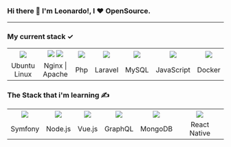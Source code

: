 <h3>Hi there 👋 I'm Leonardo!, I &hearts; OpenSource.</h3>

<hr />

### My current stack &#10003;

<table>
    <th align="center">
        <img src="https://img.icons8.com/color/96/000000/ubuntu--v1.png"/>
    </th>
    <th align="center">
        <img src="https://img.icons8.com/color/48/000000/nginx.png"/>
        <img src="https://img.icons8.com/ios/50/000000/maven-ios.png"/>
    </th>
    <th>    
        <img src="https://img.icons8.com/offices/96/000000/php-logo.png"/>
    </th>
    <th>
        <img src="https://img.icons8.com/fluency/96/000000/laravel.png" />
    </th>
    <th>
        <img src="https://img.icons8.com/fluency/96/000000/mysql-logo.png" />
    </th>
    <th>
        <img src="https://img.icons8.com/color/96/000000/javascript.png" />
    </th>
    <th>
        <img src="https://img.icons8.com/fluency/96/000000/docker.png" />
    </th>
    <tr>
        <td align="center">
            Ubuntu Linux
        </td>
        <td align="center">
            Nginx | Apache
        </td>
        <td align="center">
            Php
        </td>
        <td align="center">
            Laravel
        </td>
         <td align="center">
            MySQL
        </td>
        <td align="center">
            JavaScript
        </td>
        <td align="center">
            Docker
        </td>
    </tr>
</table>

### The Stack that i'm learning &#9997;

<table>
    <th align="center">
        <img src="https://img.icons8.com/color/96/000000/symfony.png"/>
    </th>
    <th align="center">
        <img src="https://img.icons8.com/color/96/000000/nodejs.png"/>
    </th>
    <th align="center">
        <img src="https://img.icons8.com/color/96/000000/vue-js.png"/>
    </th>
    <th align="center">
        <img src="https://img.icons8.com/color/96/000000/graphql.png" />
    </th>
    <th align="center">
        <img src="https://img.icons8.com/color/96/000000/mongodb.png"/>
    </th>
    <th align="center">
        <img src="https://reactnative.dev/img/header_logo.svg"/>
    </th>
    <tr>
        <td align="center">
            Symfony
        </td>
        <td align="center">
            Node.js
        </td>
        <td align="center">
            Vue.js
        </td>
        <td align="center">
            GraphQL
        </td>
        <td align="center">
            MongoDB
        </td>
        <td align="center">
            React Native
        </td>
    </tr>
</table>
